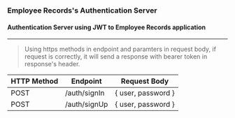 ### Employee Records's Authentication Server 

#### Authentication Server using JWT to Employee Records application 

---

> Using https methods in endpoint and paramters in request body, if request is correctly, it will send a response with bearer token in response's header.


HTTP Method  | Endpoint         | Request Body
------------ | --------------   | ------------------
POST         | /auth/signIn     | { user, password }
POST         | /auth/signUp     | { user, password }
